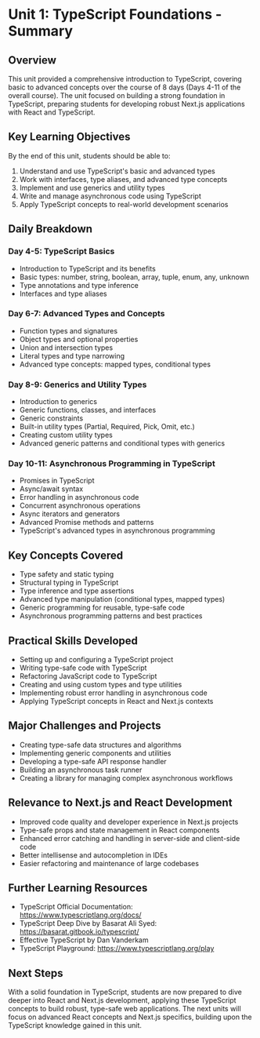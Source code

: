 # Unit 1: TypeScript Foundations - Summary

## Overview
This unit provided a comprehensive introduction to TypeScript, covering basic to advanced concepts over the course of 8 days (Days 4-11 of the overall course). The unit focused on building a strong foundation in TypeScript, preparing students for developing robust Next.js applications with React and TypeScript.

## Key Learning Objectives
By the end of this unit, students should be able to:
1. Understand and use TypeScript's basic and advanced types
2. Work with interfaces, type aliases, and advanced type concepts
3. Implement and use generics and utility types
4. Write and manage asynchronous code using TypeScript
5. Apply TypeScript concepts to real-world development scenarios

## Daily Breakdown

### Day 4-5: TypeScript Basics
- Introduction to TypeScript and its benefits
- Basic types: number, string, boolean, array, tuple, enum, any, unknown
- Type annotations and type inference
- Interfaces and type aliases

### Day 6-7: Advanced Types and Concepts
- Function types and signatures
- Object types and optional properties
- Union and intersection types
- Literal types and type narrowing
- Advanced type concepts: mapped types, conditional types

### Day 8-9: Generics and Utility Types
- Introduction to generics
- Generic functions, classes, and interfaces
- Generic constraints
- Built-in utility types (Partial, Required, Pick, Omit, etc.)
- Creating custom utility types
- Advanced generic patterns and conditional types with generics

### Day 10-11: Asynchronous Programming in TypeScript
- Promises in TypeScript
- Async/await syntax
- Error handling in asynchronous code
- Concurrent asynchronous operations
- Async iterators and generators
- Advanced Promise methods and patterns
- TypeScript's advanced types in asynchronous programming

## Key Concepts Covered
- Type safety and static typing
- Structural typing in TypeScript
- Type inference and type assertions
- Advanced type manipulation (conditional types, mapped types)
- Generic programming for reusable, type-safe code
- Asynchronous programming patterns and best practices

## Practical Skills Developed
- Setting up and configuring a TypeScript project
- Writing type-safe code with TypeScript
- Refactoring JavaScript code to TypeScript
- Creating and using custom types and type utilities
- Implementing robust error handling in asynchronous code
- Applying TypeScript concepts in React and Next.js contexts

## Major Challenges and Projects
- Creating type-safe data structures and algorithms
- Implementing generic components and utilities
- Developing a type-safe API response handler
- Building an asynchronous task runner
- Creating a library for managing complex asynchronous workflows

## Relevance to Next.js and React Development
- Improved code quality and developer experience in Next.js projects
- Type-safe props and state management in React components
- Enhanced error catching and handling in server-side and client-side code
- Better intellisense and autocompletion in IDEs
- Easier refactoring and maintenance of large codebases

## Further Learning Resources
- TypeScript Official Documentation: https://www.typescriptlang.org/docs/
- TypeScript Deep Dive by Basarat Ali Syed: https://basarat.gitbook.io/typescript/
- Effective TypeScript by Dan Vanderkam
- TypeScript Playground: https://www.typescriptlang.org/play

## Next Steps
With a solid foundation in TypeScript, students are now prepared to dive deeper into React and Next.js development, applying these TypeScript concepts to build robust, type-safe web applications. The next units will focus on advanced React concepts and Next.js specifics, building upon the TypeScript knowledge gained in this unit.
